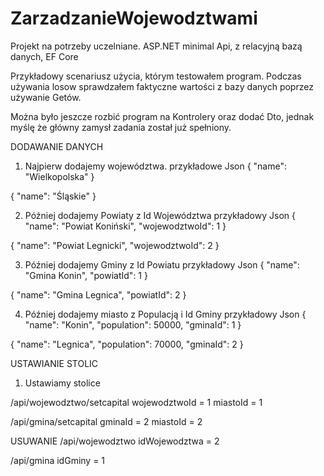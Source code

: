 # ZarzadzanieWojewodztwami
Projekt na potrzeby uczelniane. ASP.NET minimal Api, z relacyjną bazą danych, EF Core

Przykładowy scenariusz użycia, którym testowałem program.
Podczas używania losow sprawdzałem faktyczne wartości z bazy danych
poprzez używanie Getów.

Można było jeszcze rozbić program na Kontrolery oraz dodać Dto,
jednak myślę że główny zamysł zadania został już spełniony.

DODAWANIE DANYCH
1. Najpierw dodajemy województwa.
przykładowe Json
{
  "name": "Wielkopolska"
}

{
  "name": "Śląskie"
}

2. Później dodajemy Powiaty z Id Województwa
przykładowy Json
{
  "name": "Powiat Koniński",
  "wojewodztwoId": 1
}

{
  "name": "Powiat Legnicki",
  "wojewodztwoId": 2
}

3. Później dodajemy Gminy z Id Powiatu
przykładowy Json
{
  "name": "Gmina Konin",
  "powiatId": 1
}

{
  "name": "Gmina Legnica",
  "powiatId": 2
}


4. Później dodajemy miasto z Populacją i Id Gminy
przykładowy Json
{
  "name": "Konin",
  "population": 50000,
  "gminaId": 1
}

{
  "name": "Legnica",
  "population": 70000,
  "gminaId": 2
}

USTAWIANIE STOLIC
1. Ustawiamy stolice

/api/wojewodztwo/setcapital
wojewodztwoId = 1
miastoId = 1

/api/gmina/setcapital
gminaId = 2
miastoId = 2

USUWANIE
/api/wojewodztwo
idWojewodztwa = 2

/api/gmina
idGminy = 1